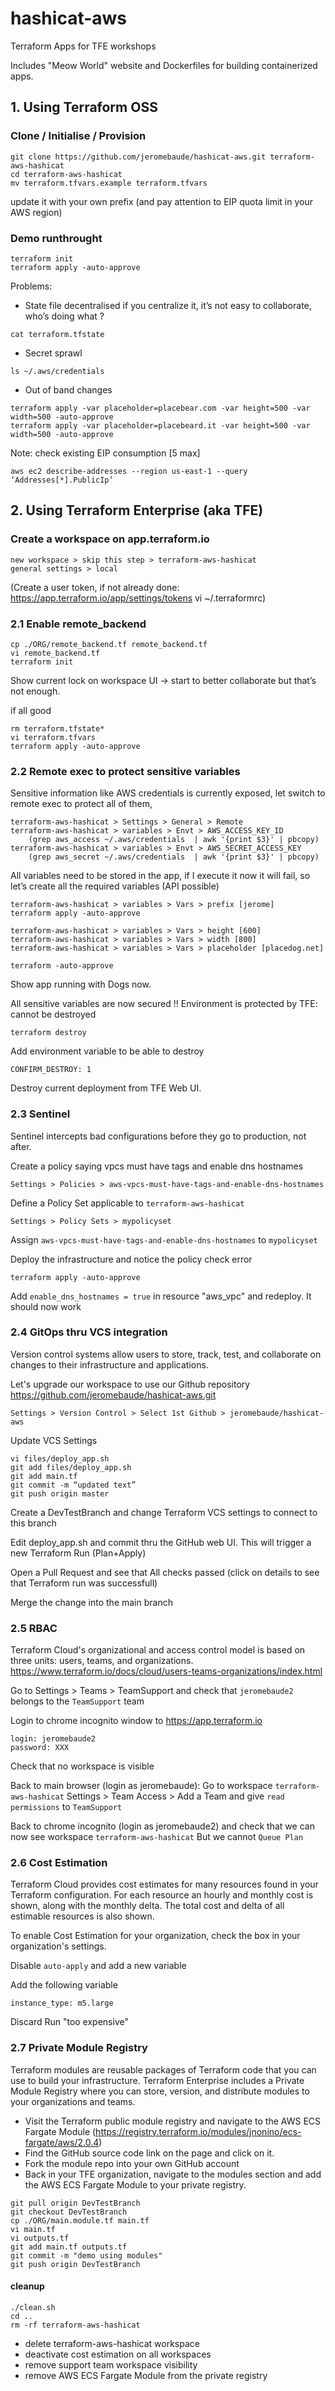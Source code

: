 # hashicat-aws
Terraform Apps for TFE workshops

Includes "Meow World" website and Dockerfiles for building containerized apps.

## 1. Using Terraform OSS
### Clone / Initialise / Provision

    git clone https://github.com/jeromebaude/hashicat-aws.git terraform-aws-hashicat
    cd terraform-aws-hashicat
    mv terraform.tfvars.example terraform.tfvars

update it with your own prefix (and pay attention to EIP quota limit in your AWS region)

### Demo runthrought

    terraform init
    terraform apply -auto-approve

Problems:
- State file decentralised
if you centralize it, it’s not easy to collaborate, who’s doing what ? 
```
cat terraform.tfstate
```    
- Secret sprawl
```
ls ~/.aws/credentials
```
- Out of band changes
```
terraform apply -var placeholder=placebear.com -var height=500 -var width=500 -auto-approve
terraform apply -var placeholder=placebeard.it -var height=500 -var width=500 -auto-approve
```
Note: check existing EIP consumption [5 max]

    aws ec2 describe-addresses --region us-east-1 --query ‘Addresses[*].PublicIp’

## 2. Using Terraform Enterprise (aka TFE)
### Create a workspace on app.terraform.io

    new workspace > skip this step > terraform-aws-hashicat
    general settings > local

(Create a user token, if not already done: https://app.terraform.io/app/settings/tokens vi ~/.terraformrc)

### 2.1 Enable remote_backend
    cp ./ORG/remote_backend.tf remote_backend.tf
    vi remote_backend.tf
    terraform init

Show current lock on workspace UI -> start to better collaborate but that’s not enough.

if all good

    rm terraform.tfstate*
    vi terraform.tfvars
    terraform apply -auto-approve

### 2.2 Remote exec to protect sensitive variables

Sensitive information like AWS credentials is currently exposed, let switch to remote exec to protect all of them,

    terraform-aws-hashicat > Settings > General > Remote
    terraform-aws-hashicat > variables > Envt > AWS_ACCESS_KEY_ID
        (grep aws_access ~/.aws/credentials  | awk '{print $3}' | pbcopy)
    terraform-aws-hashicat > variables > Envt > AWS_SECRET_ACCESS_KEY
        (grep aws_secret ~/.aws/credentials  | awk '{print $3}' | pbcopy)

All variables need to be stored in the app, if I execute it now it will fail, so let’s create all the required variables (API possible)

    terraform-aws-hashicat > variables > Vars > prefix [jerome]
    terraform apply -auto-approve

    terraform-aws-hashicat > variables > Vars > height [600]
    terraform-aws-hashicat > variables > Vars > width [800]
    terraform-aws-hashicat > variables > Vars > placeholder [placedog.net]

    terraform -auto-approve

Show app running with Dogs now.

All sensitive variables are now secured !! Environment is protected by TFE: cannot be destroyed

    terraform destroy

Add environment variable to be able to destroy
        
    CONFIRM_DESTROY: 1 

Destroy current deployment from TFE Web UI. 

### 2.3 Sentinel

Sentinel intercepts bad configurations before they go to production, not after.

Create a policy saying vpcs must have tags and enable dns hostnames

    Settings > Policies > aws-vpcs-must-have-tags-and-enable-dns-hostnames

Define a Policy Set applicable to `terraform-aws-hashicat`

    Settings > Policy Sets > mypolicyset
    
Assign `aws-vpcs-must-have-tags-and-enable-dns-hostnames` to `mypolicyset`

Deploy the infrastructure and notice the policy check error
```
terraform apply -auto-approve    
```

Add `enable_dns_hostnames = true` in resource "aws_vpc" and redeploy. It should now work

### 2.4 GitOps thru VCS integration

Version control systems allow users to store, track, test, and collaborate on changes to their infrastructure and applications.

Let's upgrade our workspace to use our Github repository https://github.com/jeromebaude/hashicat-aws.git

    Settings > Version Control > Select 1st Github > jeromebaude/hashicat-aws
    
Update VCS Settings

    vi files/deploy_app.sh
    git add files/deploy_app.sh
    git add main.tf
    git commit -m “updated text”
    git push origin master

Create a DevTestBranch and change Terraform VCS settings to connect to this branch

Edit deploy_app.sh and commit thru the GitHub web UI. This will trigger a new Terraform Run (Plan+Apply)

Open a Pull Request and see that All checks passed (click on details to see that Terraform run was successfull)

Merge the change into the main branch

### 2.5 RBAC

Terraform Cloud's organizational and access control model is based on three units: users, teams, and organizations.
https://www.terraform.io/docs/cloud/users-teams-organizations/index.html

Go to Settings > Teams > TeamSupport and check that `jeromebaude2` belongs to the `TeamSupport` team

Login to chrome incognito window to https://app.terraform.io

    login: jeromebaude2
    password: XXX

Check that no workspace is visible

Back to main browser (login as jeromebaude):
Go to workspace `terraform-aws-hashicat` Settings > Team Access > Add a Team and give `read permissions` to `TeamSupport`

Back to chrome incognito (login as jeromebaude2) and check that we can now see workspace `terraform-aws-hashicat`
But we cannot `Queue Plan`

### 2.6 Cost Estimation

Terraform Cloud provides cost estimates for many resources found in your Terraform configuration. For each resource an hourly and monthly cost is shown, along with the monthly delta. The total cost and delta of all estimable resources is also shown.

To enable Cost Estimation for your organization, check the box in your organization's settings.

Disable `auto-apply` and add a new variable

Add the following variable
```
instance_type: m5.large
```
Discard Run "too expensive"


### 2.7 Private Module Registry

Terraform modules are reusable packages of Terraform code that you can use to build your infrastructure. Terraform Enterprise includes a Private Module Registry where you can store, version, and distribute modules to your organizations and teams.

- Visit the Terraform public module registry and navigate to the AWS ECS Fargate Module (https://registry.terraform.io/modules/jnonino/ecs-fargate/aws/2.0.4)
- Find the GitHub source code link on the page and click on it.
- Fork the module repo into your own GitHub account
- Back in your TFE organization, navigate to the modules section and add the AWS ECS Fargate Module to your private registry.
```
git pull origin DevTestBranch
git checkout DevTestBranch
cp ./ORG/main.module.tf main.tf
vi main.tf
vi outputs.tf
git add main.tf outputs.tf
git commit -m "demo using modules"
git push origin DevTestBranch
```


#### cleanup 

```
./clean.sh
cd ..
rm -rf terraform-aws-hashicat
```

- delete terraform-aws-hashicat workspace
- deactivate cost estimation on all workspaces
- remove support team workspace visibility
- remove AWS ECS Fargate Module from the private registry

